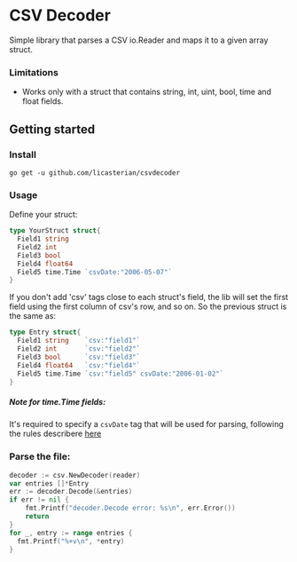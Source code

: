 # CSV Decoder 

Simple library that parses a CSV io.Reader and maps it to a given array struct.

### Limitations

- Works only with a struct that contains string, int, uint, bool, time and float fields.

## Getting started

### Install

    go get -u github.com/licasterian/csvdecoder

### Usage

Define your struct:

```go
type YourStruct struct{
  Field1 string
  Field2 int
  Field3 bool
  Field4 float64
  Field5 time.Time `csvDate:"2006-05-07"`
}
```

If you don't add 'csv' tags close to each struct's field, the lib will set the first field using the first column of csv's row, and so on. So the previous struct is the same as:

```go
type Entry struct{
  Field1 string    `csv:"field1"`
  Field2 int       `csv:"field2"`
  Field3 bool      `csv:"field3"`
  Field4 float64   `csv:"field4"`
  Field5 time.Time `csv:"field5" csvDate:"2006-01-02"`
}
```

##### Note for time.Time fields:

It's required to specify a `csvDate` tag that will be used for parsing, following the rules describere [here](http://golang.org/pkg/time/#Parse)

### Parse the file:

```go
decoder := csv.NewDecoder(reader)
var entries []*Entry
err := decoder.Decode(&entries)
if err != nil {
    fmt.Printf("decoder.Decode error: %s\n", err.Error())
    return
}
for _, entry := range entries {
  fmt.Printf("%+v\n", *entry)
}
```